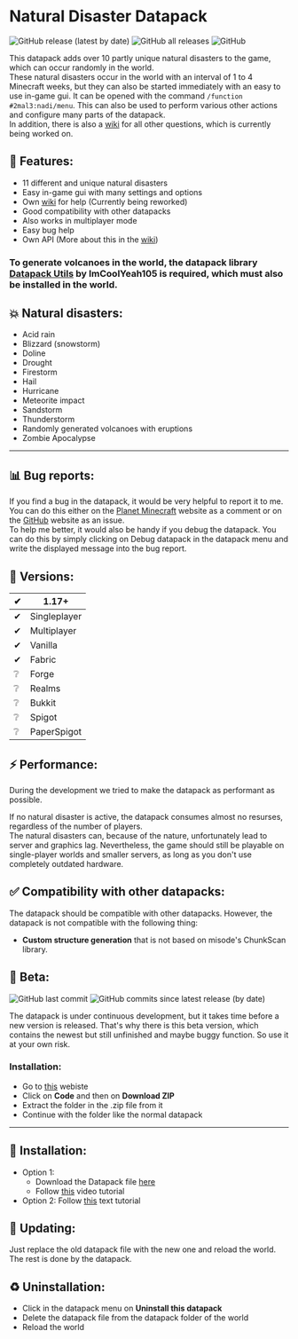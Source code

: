 # Natural Disaster Datapack
![GitHub release (latest by date)](https://img.shields.io/github/v/release/2mal3/Natural-Disaster-Datapack?style=flat-square) ![GitHub all releases](https://img.shields.io/github/downloads/2mal3/Natural-Disaster-Datapack/total?style=flat-square) ![GitHub](https://img.shields.io/github/license/2mal3/Natural-Disaster-Datapack?style=flat-square)

This datapack adds over 10 partly unique natural disasters to the game, which can occur randomly in the world.                                        
These natural disasters occur in the world with an interval of 1 to 4 Minecraft weeks, but they can also be started immediately with an easy to use in-game gui. It can be opened with the command `/function #2mal3:nadi/menu`. This can also be used to perform various other actions and configure many parts of the datapack.                                         
In addition, there is also a [wiki](https://rebrand.ly/NaturalDisasterDatapackWiki) for all other questions, which is currently being worked on.

## 📖 Features:
- 11 different and unique natural disasters
- Easy in-game gui with many settings and options
- Own [wiki](https://rebrand.ly/NaturalDisasterDatapackWiki) for help (Currently being reworked)
- Good compatibility with other datapacks
- Also works in multiplayer mode
- Easy bug help
- Own API (More about this in the [wiki](https://rebrand.ly/NaturalDisasterDatapackWiki))

### To generate volcanoes in the world, the datapack library [Datapack Utils](https://www.planetminecraft.com/data-pack/datapack-utils/) by ImCoolYeah105 is required, which must also be installed in the world.

## 💥 Natural disasters:
- Acid rain
- Blizzard (snowstorm)
- Doline
- Drought
- Firestorm
- Hail
- Hurricane
- Meteorite impact
- Sandstorm
- Thunderstorm
- Randomly generated volcanoes with eruptions
- Zombie Apocalypse

***

## 📊 Bug reports:
If you find a bug in the datapack, it would be very helpful to report it to me.                                                          
You can do this either on the [Planet Minecraft](https://www.planetminecraft.com/data-pack/natural-disaster-4574511/) website as a comment or on the [GitHub](https://github.com/2mal3/Natural-Disaster-Datapack/issues) website as an issue.                                        
To help me better, it would also be handy if you debug the datapack. You can do this by simply clicking on Debug datapack in the datapack menu and write the displayed message into the bug report.

## 💾 Versions:
| ✔   | 1.17+        |
| --- | ------------ |
| ✔   | Singleplayer |
| ✔   | Multiplayer  |
| ✔   | Vanilla      |
| ✔   | Fabric       |
| ❔   | Forge        |
| ❔   | Realms       |
| ❔   | Bukkit       |
| ❔   | Spigot       |
| ❔   | PaperSpigot  |

## ⚡ Performance:
During the development we tried to make the datapack as performant as possible.

If no natural disaster is active, the datapack consumes almost no resurses, regardless of the number of players.                               
The natural disasters can, because of the nature, unfortunately lead to server and graphics lag. Nevertheless, the game should still be playable on single-player worlds and smaller servers, as long as you don't use completely outdated hardware.

## ✅ Compatibility with other datapacks:
The datapack should be compatible with other datapacks. However, the datapack is not compatible with the following thing:
- **Custom structure generation** that is not based on misode's ChunkScan library.

## 🧪 Beta:
![GitHub last commit](https://img.shields.io/github/last-commit/2mal3/Natural-Disaster-Datapack?style=flat-square) ![GitHub commits since latest release (by date)](https://img.shields.io/github/commits-since/2mal3/Natural-Disaster-Datapack/latest?style=flat-square)
 
The datapack is under continuous development, but it takes time before a new version is released. 
That's why there is this beta version, which contains the newest but still unfinished and maybe buggy function. So use it at your own risk.

### Installation:
- Go to [this](https://rebrand.ly/NaturalDisasterDatapackBeta) webiste
- Click on **Code** and then on **Download ZIP**
- Extract the folder in the .zip file from it
- Continue with the folder like the normal datapack 

***

## 🔽 Installation:
- Option 1:
  - Download the Datapack file [here](https://rebrand.ly/NaturalDisasterDatapack)
  - Follow [this](https://youtu.be/zhWVPYD9hy4) video tutorial
- Option 2: Follow [this](https://www.planetminecraft.com/blog/how-to-download-and-install-minecraft-data-packs/) text tutorial

## 🔄 Updating:
Just replace the old datapack file with the new one and reload the world. The rest is done by the datapack.

## ♻ Uninstallation:
- Click in the datapack menu on **Uninstall this datapack**
- Delete the datapack file from the datapack folder of the world
- Reload the world
